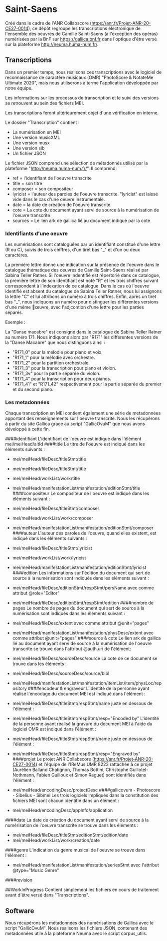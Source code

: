 # Saint-Saens
Créé dans le cadre de l'ANR Collabscore (https://anr.fr/Projet-ANR-20-CE27-0014), ce dépôt regroupe les transcriptions électronique de l'ensemble des oeuvres de Camille Saint-Saens (à l'exception des opéras) numérisées par la BnF sur https://gallica.bnf.fr dans l'optique d'être versé sur la plateforme http://neuma.huma-num.fr/.


## Transcriptions

Dans un premier temps, nous réalisons ces transcriptions avec le logiciel de reconnaissance de caractère musicaux (OMR) "PhotoScore & NotateMe Ultimate 2020", mais nous utiliserons à terme l'application développée par notre équipe.

Les informations sur les processus de transcription et le suivi des versions se retrouvent au sein des fichiers MEI.

Les transcriptions feront ultérieurement objet d'une vérification en interne.

Le dossier "Transcription" contient :
+ La numérisation en MEI
+ Une version musicXML
+ Une version musx
+ Une version sib
+ Un fichier JSON 

Le fichier JSON comprend une sélection de métadonnés utilisé par la plateforme "http://neuma.huma-num.fr/". Il comprend:
+ ref = l'identifiant de l'oeuvre transcrite
+ title = son titre
+ composer = son compositeur
+ lyricist = l'auteur des paroles de l'oeuvre transcrite. "lyricist" est laissé vide dans le cas d'une oeuvre instrumentale.
+ date = la date de création de l'oeuvre transcrite.
+ cote = La cote du document ayant servi de source à la numérisation de l'oeuvre transcrite
+ sources = Le lien ark de gallica lié au document indiqué par la cote
 
### Identifiants d'une oeuvre
 
Les numérisations sont cataloguées par un identifiant constitué d'une lettre (R ou C), suivis de trois chiffres, d'un tiret bas "_" et d'un ou deux caractères.

La première lettre donne une indication sur la présence de l'oeuvre dans le catalogue thématique des oeuvres de Camille Saint-Saens réalisé par Sabina Teller Ratner. Si l'oeuvre indentifié est répertorié dans ce catalogue, la première lettre de son identifiant est noté "R" et les trois chiffres suivant correspondent à l'indexation de ce catalogue. 
Dans le cas où l'oeuvre identifié est absent du catalogue de Sabina Teller Ratner, nous lui assignons la lettre "C" et lui attribons un numéro à trois chiffres.
Enfin, après un tiret bas "_", nous indiquons un numéro pour distinguer les différentes versions d'une même œuvre, avec l'adjcontion d'une lettre pour les parties séparés.

Exemple : 

La "Danse macabre" est consigné dans le catalogue de Sabina Teller Ratner au numéro 171. Nous indiquons alors par "R171" les différentes versions de la "Danse Macabre" que nous distinguons ainsi :
- "R171_0" pour la mélodie pour piano et voix.
- "R171_1" pour la mélodie avec orchestre.
- "R171_2" pour la partition orchestrale.
- "R171_3" pour la transcription pour piano et violon.
- "R171_3v" pour la partie séparée du violon.
- "R171_4" pour la transcription pour deux pianos.
- "R171_41" et "R171_42" respectivement pour la partie séparée du premier et du second piano.

### Les metadonnées
Chaque transcription en MEI contient également une série de metadonnées apportant des renseignements sur l'oeuvre transcrite. Nous les récupèrons à partir du site Gallica grace au script "GallicOvuM" que nous avons développé à cette fin.

####identifiant
L'identifiant de l'oeuvre est indiqué dans l'élément mei/meiHead/altId
####title
Le titre de l'oeuvre est indiqué dans les éléments suivants :
+ mei/meiHead/fileDesc/titleStmt/title

+ mei/meiHead/fileDesc/titleStmt/title
+ mei/meiHead/workList/work/title
+ mei/meiHead/manifestationList/manifestation/editionStmt/title
####compositeur
Le compositeur de l'oeuvre est indiqué dans les éléments suivant :
+ mei/meiHead/fileDesc/titleStmt/composer
+ mei/meiHead/workList/work/composer
+ mei/meiHead/manifestationList/manifestation/editionStmt/composer
####auteur
L'auteur des paroles de l'oeuvre, quand elles existent, est indiqué dans les éléments suivants :
+ mei/meiHead/fileDesc/titleStmt/lyricist
+ mei/meiHead/workList/work/lyricist
+ mei/meiHead/manifestationList/manifestation/editionStmt/lyricist
####edition
Les informations sur l'édition du document qui sert de source à la numérisation sont indiqués dans les éléments suivant :
+ mei/meiHead/fileDesc/editionStmt/respStmt/persName avec comme attribut @role="Editor"
+ mei/meiHead/fileDesc/editionStmt/respStmt/edition
####nombre de pages
Le nombre de pages du document qui sert de source à la numérisation sont indiqués dans les éléments suivant :
+ mei/meiHead/fileDesc/extent avec comme attribut @unit="pages"
+ mei/meiHead/manifestationList/manifestation/physDesc/extent avec comme attribut @unit="pages"
####source & cote
Le lien ark de gallica lié au document ayant servi de source à la numérisation de l'oeuvre transcrite se trouve dans l'attribut @auth.uri de l'élément:
+ mei/meiHead/fileDesc/sourceDesc/source
La cote de ce document se trouve dans les éléments :
+ mei/meiHead/fileDesc/sourceDesc/source/bibl
+ mei/meiHead/manifestationList/manifestation/itemList/item/physLoc/repository
####encodeur & engraveur
L'identité de la personne ayant réalisé l'encodage du document MEI est indiqué dans l'élément :
+ mei/meiHead/fileDesc/titleStmt/respStmt/name juste en dessous de l'élément :
+ mei/meiHead/fileDesc/titleStmt/respStmt/resp="Encoded by"
L'identité de la personne ayant réalisé la gravure du document MEI à l'aide du logiciel OMR est indiqué dans l'élément :
+ mei/meiHead/fileDesc/titleStmt/respStmt/name juste en dessous de l'élément :
+ mei/meiHead/fileDesc/titleStmt/respStmt/resp="Engraved by"
####projet
Le projet ANR Collabscore (https://anr.fr/Projet-ANR-20-CE27-0014) et l'équipe de l'IReMus UMR 8223 rattachée à ce projet (Aurélien Balland Chatignon, Thomas Bottini, Christophe Guillotel-Nothmann, Fabien Guilloux et Simon Raguet) sont identifiés dans l'élément :
+ mei/meiHead/encodingDesc/projectDesc
####gallicovum - Photoscore - Sibelius - Sibmei
Les trois logiciels impliqués dans la constitution des fichiers MEI sont chacun identifié dans un élément :
+ mei/meiHead/encodingDesc/appInfo/application

####date
La date de création du document ayant servi de source à la numérisation de l'oeuvre transcrite se trouve dans les éléments :
+ mei/meiHead/fileDesc/titleStmt/editionStmt/edition/date
+ mei/meiHead/workList/work/creation/date

####genre
L'indication du genre musical de l'oeuvre se trouve dans l'élément :
+ mei/meiHead/manifestationList/manifestation/seriesStmt avec l'attribut @type="Music	Genre"

####revision


##WorkInProgress
Contient simplement les fichiers en cours de traitement avant d'être versé dans "Transcriptions".

## Software
Nous récupérons les métadonnées des numérisations de Gallica avec le script "GallicOvuM".
Nous réalisons les fichiers JSON, contenant des metadonnées utile à la plateforme Neuma avec le script corpus_utils.